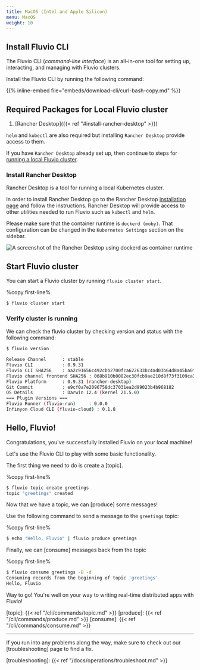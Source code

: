 ```yaml
---
title: MacOS (Intel and Apple Silicon)
menu: MacOS
weight: 10
---
```


## Install Fluvio CLI

The Fluvio CLI (_command-line interface_) is an all-in-one tool for setting up, interacting, and managing with Fluvio clusters.

Install the Fluvio CLI by running the following command:

{{% inline-embed file="embeds/download-cli/curl-bash-copy.md" %}}

## Required Packages for Local Fluvio cluster

1) [Rancher Desktop]({{< ref "#install-rancher-desktop" >}})

`helm` and `kubectl` are also required but installing `Rancher Desktop` provide access to them.

If you have `Rancher Desktop` already set up, then continue to steps for [running a local Fluvio cluster](#start-fluvio-cluster).


### Install Rancher Desktop

Rancher Desktop is a tool for running a local Kubernetes cluster.

In order to install Rancher Desktop go to the Rancher Desktop [installation page](https://docs.rancherdesktop.io/getting-started/installation/) and follow the instructions. Rancher Desktop will provide access to other utilities needed to run Fluvio such as `kubectl` and `helm`.


Please make sure that the container runtime is `dockerd (moby)`. That configuration can be changed in the `Kubernetes Settings` section on the sidebar.

<img src="../images/rancher-desktop.png"
     alt="A screenshot of the Rancher Desktop using dockerd as container runtime"
     style="justify: center; max-width: 1000px" />

## Start Fluvio cluster

You can start a Fluvio cluster by running `fluvio cluster start`.

%copy first-line%
```bash
$ fluvio cluster start
```

### Verify cluster is running

We can check the fluvio cluster by checking version and status with the following command:

```bash
$ fluvio version

Release Channel      : stable
Fluvio CLI           : 0.9.31
Fluvio CLI SHA256    : aa2c91656c492cbb2700fca622633bc4ad03b64d8a45ba0f2b39ed0c05ca84b0
Fluvio channel frontend SHA256 : 068b910b0082ec30fcb9ae210d8f73f3109ca3fe854b6f7864992f5b7524bd82
Fluvio Platform      : 0.9.31 (rancher-desktop)
Git Commit           : e9cf0a7e2096758dc37031ea2d99023b4b968182
OS Details           : Darwin 12.4 (kernel 21.5.0)
=== Plugin Versions ===
Fluvio Runner (fluvio-run)     : 0.0.0
Infinyon Cloud CLI (fluvio-cloud) : 0.1.8

```

## Hello, Fluvio!

Congratulations, you've successfully installed Fluvio on your local machine!

Let's use the Fluvio CLI to play with some basic functionality.

The first thing we need to do is create a [topic].

%copy first-line%
```bash
$ fluvio topic create greetings
topic "greetings" created
```

Now that we have a topic, we can [produce] some messages!

Use the following command to send a message to the `greetings` topic:

%copy first-line%
```bash
$ echo "Hello, Fluvio" | fluvio produce greetings
```

Finally, we can [consume] messages back from the topic

%copy first-line%
```bash
$ fluvio consume greetings -B -d
Consuming records from the beginning of topic 'greetings'
Hello, Fluvio
```

Way to go! You're well on your way to writing real-time distributed apps with Fluvio!

[topic]: {{< ref "/cli/commands/topic.md" >}}
[produce]: {{< ref "/cli/commands/produce.md" >}}
[consume]: {{< ref "/cli/commands/consume.md" >}}

---

If you run into any problems along the way, make sure to check out our [troubleshooting]
page to find a fix.

[troubleshooting]: {{< ref "/docs/operations/troubleshoot.md" >}}

